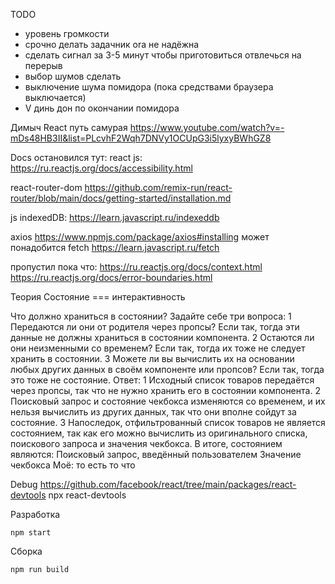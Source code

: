 TODO
  * уровень громкости
  * срочно делать задачник ora не надёжна
  * сделать сигнал за 3-5 минут чтобы приготовиться отвлечься на перерыв
  * выбор шумов сделать
  * выключение шума помидора (пока средствами браузера выключается)
  * V динь дон по окончании помидора



Димыч React путь самурая
  https://www.youtube.com/watch?v=-mDs48HB3II&list=PLcvhF2Wqh7DNVy1OCUpG3i5lyxyBWhGZ8

Docs остановился тут:
  react js: 
    https://ru.reactjs.org/docs/accessibility.html

  react-router-dom
    https://github.com/remix-run/react-router/blob/main/docs/getting-started/installation.md

  js indexedDB: 
    https://learn.javascript.ru/indexeddb

  axios 
    https://www.npmjs.com/package/axios#installing
  может понадобится fetch 
    https://learn.javascript.ru/fetch

  пропустил пока что:
    https://ru.reactjs.org/docs/context.html
    https://ru.reactjs.org/docs/error-boundaries.html
  
Теория
  Состояние === интерактивность

  Что должно храниться в состоянии? Задайте себе три вопроса:
    1 Передаются ли они от родителя через пропсы? Если так, тогда эти данные не должны храниться в состоянии компонента.
    2 Остаются ли они неизменными со временем? Если так, тогда их тоже не следует хранить в состоянии.
    3 Можете ли вы вычислить их на основании любых других данных в своём компоненте или пропсов? Если так, тогда это тоже не состояние.
      Ответ:
        1 Исходный список товаров передаётся через пропсы, так что не нужно хранить его в состоянии компонента. 
        2 Поисковый запрос и состояние чекбокса изменяются со временем, и их нельзя вычислить из других данных, так что они вполне сойдут за состояние. 
        3 Напоследок, отфильтрованный список товаров не является состоянием, так как его можно вычислить из оригинального списка, поискового запроса и значения чекбокса.
          В итоге, состоянием являются:
            Поисковый запрос, введённый пользователем
            Значение чекбокса
              Моё: то есть то что
  
Debug 
  https://github.com/facebook/react/tree/main/packages/react-devtools
  npx react-devtools

Разработка
  ```
  npm start
  ```
Сборка
  ```
  npm run build
  ```
